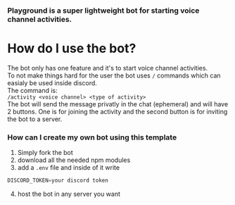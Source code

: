 ### Playground is a super lightweight bot for starting voice channel activities.

# How do I use the bot?
The bot only has one feature and it's to start voice channel activities.  
To not make things hard for the user the bot uses `/` commands which can easialy be used inside discord.  
The command is:  
`/activity <voice channel> <type of activity>`  
The bot will send the message privatly in the chat (ephemeral) and will have 2 buttons. One is for joining the activity and the second button is for inviting the bot to a server.


### How can I create my own bot using this template
1. Simply fork the bot
2. download all the needed npm modules
3. add a `.env` file and inside of it write
```js
DISCORD_TOKEN=your discord token
```
4. host the bot in any server you want
